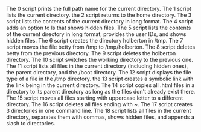 The 0 script prints the full path name for the current directory.
The 1 script lists the current directory.
the 2 script returns to the home directory.
The 3 script lists the contents of the current directory in long format.
The 4 script adds an option to ls that shows hidden files.
The 5 script lists the contents of the current directory in long format, provides the user IDs, and shows hidden files.
The 6 script creates the directory holberton in /tmp.
The 7 script moves the file betty from /tmp to /tmp/holberton.
The 8 script deletes betty from the previous directory.
The 9 script deletes the holberton directory.
The 10 script switches the working directory to the previous one.
The 11 script lists all files in the current directory (including hidden ones), the parent directory, and the /boot directory.
The 12 script displays the file type of a file in the /tmp directory.
the 13 script creates a symbolic link with the link being in the current directory.
The 14 script copies all .html files in a directory to its parent directory as long as the files don't already exist there.
The 15 script moves all files starting with uppercase letter to a different directory.
The 16 script deletes all files ending with ~.
The 17 script creates 3 directories in one command line.
The 18 script lists all files in the current directory, separates them with commas, shows hidden files, and appends a slash to directories.  

